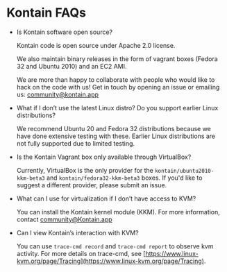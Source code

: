 
# Kontain FAQs


*   Is Kontain software open source?

    Kontain code is open source under Apache 2.0 license.

    We also maintain binary releases in the form of vagrant boxes (Fedora 32 and Ubuntu 2010) and an EC2 AMI.

    We are more than happy to collaborate with people who would like to hack on the code with us! Get in touch by opening an issue or emailing us: community@kontain.app

*   What if I don’t use the latest Linux distro? Do you support earlier Linux distributions?

    We recommend Ubuntu 20 and Fedora 32 distributions because we have done extensive testing with these. Earlier Linux distributions are not fully supported due to limited testing.

*   Is the Kontain Vagrant box only available through VirtualBox?

    Currently, VirtualBox is the only provider for the `kontain/ubuntu2010-kkm-beta3` and `kontain/fedora32-kkm-beta3` boxes.
    If you'd like to suggest a different provider, please submit an issue.

*   What can I use for virtualization if I don’t have access to KVM?

    You can install the Kontain kernel module (KKM). For more information, contact community@Kontain.app

*   Can I view Kontain’s interaction with KVM?

    You can use `trace-cmd record` and `trace-cmd report` to observe kvm activity. For more details on trace-cmd, see [https://www.linux-kvm.org/page/Tracing](https://www.linux-kvm.org/page/Tracing).


